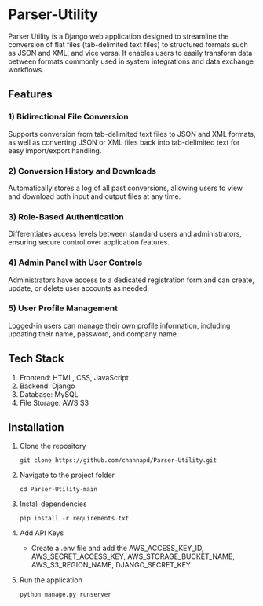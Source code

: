 # Parser-Utility

Parser Utility is a Django web application designed to streamline the conversion of flat files (tab-delimited text files) to structured formats such as JSON and XML, and vice versa. It enables users to easily transform data between formats commonly used in system integrations and data exchange workflows.

## Features

### 1) Bidirectional File Conversion 
   Supports conversion from tab-delimited text files to JSON and XML formats, as well as converting JSON or XML files back into tab-delimited text for easy import/export handling.

### 2) Conversion History and Downloads 
   Automatically stores a log of all past conversions, allowing users to view and download both input and output files at any time.

### 3) Role-Based Authentication 
   Differentiates access levels between standard users and administrators, ensuring secure control over application features.

### 4) Admin Panel with User Controls 
   Administrators have access to a dedicated registration form and can create, update, or delete user accounts as needed.

### 5) User Profile Management 
   Logged-in users can manage their own profile information, including updating their name, password, and company name.

## Tech Stack

1. Frontend: HTML, CSS, JavaScript
2. Backend: Django
3. Database: MySQL
4. File Storage: AWS S3

## Installation

1) Clone the repository
   
   ```
   git clone https://github.com/channapd/Parser-Utility.git
   ```

2) Navigate to the project folder

   ```
   cd Parser-Utility-main
   ```

3) Install dependencies

   ```
   pip install -r requirements.txt
   ```

4) Add API Keys
   - Create a .env file and add the AWS_ACCESS_KEY_ID, AWS_SECRET_ACCESS_KEY, AWS_STORAGE_BUCKET_NAME, AWS_S3_REGION_NAME, DJANGO_SECRET_KEY

5) Run the application

   ```
   python manage.py runserver
   ```
